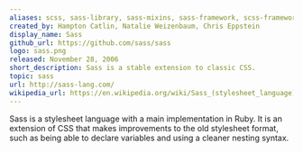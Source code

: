 ```yaml
---
aliases: scss, sass-library, sass-mixins, sass-framework, scss-framework
created_by: Hampton Catlin, Natalie Weizenbaum, Chris Eppstein
display_name: Sass
github_url: https://github.com/sass/sass
logo: sass.png
released: November 28, 2006
short_description: Sass is a stable extension to classic CSS.
topic: sass
url: http://sass-lang.com/
wikipedia_url: https://en.wikipedia.org/wiki/Sass_(stylesheet_language)
---
```

Sass is a stylesheet language with a main implementation in Ruby. It is an extension of CSS that makes improvements to the old stylesheet format, such as being able to declare variables and using a cleaner nesting syntax.
